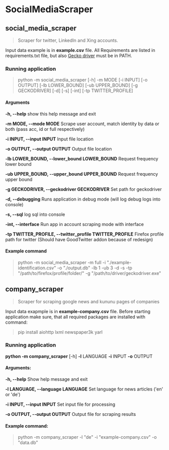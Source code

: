 # SocialMediaScraper

## social_media_scraper

> Scraper for twitter, LinkedIn and Xing accounts.

Input data example is in __example.csv__ file.
All Requirements are listed in requirements.txt file, but also [Gecko driver](https://github.com/mozilla/geckodriver/releases) must be in PATH.
### Running application
>python -m social_media_scraper [-h] -m MODE [-i INPUT] [-o OUTPUT] [-lb LOWER_BOUND] [-ub UPPER_BOUND] [-g GECKODRIVER] [-d] [-s] [-int] [-tp TWITTER_PROFILE]

#### Arguments
  __-h, --help__
  show this help message and exit

  __-m MODE, --mode MODE__ 
  Scrape user account, match identity by data or both (pass acc, id or full respectively)

  __-i INPUT, --input INPUT__
  Input file location

  __-o OUTPUT, --output OUTPUT__
  Output file location

  __-lb LOWER_BOUND, --lower_bound LOWER_BOUND__
  Request frequency lower bound

  __-ub UPPER_BOUND, --upper_bound UPPER_BOUND__
  Request frequency upper bound

  __-g GECKODRIVER, --geckodriver GECKODRIVER__
  Set path for geckodriver

  __-d, --debugging__
  Runs application in debug mode (will log debug logs into console)
  
  __-s, --sql__
  log sql into console

  __-int, --interface__
  Run app in account scraping mode with interface

  __-tp TWITTER_PROFILE, --twitter_profile TWITTER_PROFILE__
  Firefox profile path for twitter (Should have GoodTwitter addon because of redesign)

#### Example command

> python -m social_media_scraper -m full -i "./example-identification.csv" -o "./output.db" -lb 1 -ub 3 -d -s -tp "/path/to/firefox/profile/folder/" -g "/path/to/driver/geckodriver.exe"

## company_scraper

> Scraper for scraping google news and kununu pages of companies

Input data exapmple is in __example-company.csv__ file.
Before starting application make sure, that all required packages are installed with command:
> pip install aiohttp lxml newspaper3k yarl

### Running application

__python -m company_scraper__ [-h] __-l__ LANGUAGE __-i__ INPUT __-o__ OUTPUT

#### Arguments:
  __-h, --help__
  Show help message and exit

  __-l LANGUAGE, --language LANGUAGE__
  Set language for news articles ('en' or 'de')

  __-i INPUT, --input INPUT__
  Set input file for processing

  __-o OUTPUT, --output OUTPUT__
  Output file for scraping results

#### Example command:

> python -m company_scraper -l "de" -i "example-company.csv" -o "data.db"